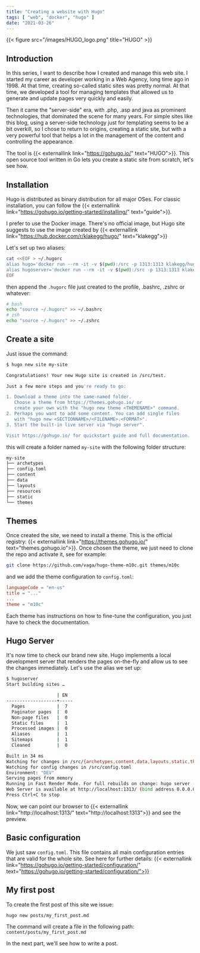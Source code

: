 ```yaml
---
title: "Creating a website with Hugo"
tags: [ "web", "docker", "hugo" ]
date: "2021-03-26"
---
```

{{< figure src="/images/HUGO_logo.png" title="HUGO" >}}
## Introduction
In this series, I want to describe how I created and manage this web site. I started my career as developer working in a Web Agency, long time ago in 1998. At that time, creating so-called static sites was pretty normal. At that time, we developed a tool for managing templates that allowed us to generate and update pages very quickly and easily.

Then it came the "server-side" era, with .php, .asp and java as prominent technologies, that dominated the scene for many years. For simple sites like this blog, using a server-side technology just for templating seems to be a bit overkill, so I chose to return to origins, creating a static site, but with a very powerful tool that helps a lot in the management of the content and controlling the appearance.

The tool is {{< externallink link="https://gohugo.io/" text="HUGO">}}. This open source tool written in Go lets you create a static site from scratch, let's see how.

## Installation

Hugo is distributed as binary distribution for all major OSes. For classic installation, you can follow the {{< externallink link="https://gohugo.io/getting-started/installing/" text="guide">}}.

I prefer to use the Docker image. There's no official image, but Hugo site suggests to use the image created by {{< externallink link="https://hub.docker.com/r/klakegg/hugo/" text="klakegg">}}

Let's set up two aliases:
```bash
cat <<EOF > ~/.hugorc
alias hugo='docker run --rm -it -v $(pwd):/src -p 1313:1313 klakegg/hugo'
alias hugoserver='docker run --rm -it -v $(pwd):/src -p 1313:1313 klakegg/hugo server -D --bind 0.0.0.0'
EOF
```
then append the ```.hugorc``` file just created to the profile, .bashrc, .zshrc or whatever:
```bash
# bash
echo "source ~/.hugorc" >> ~/.bashrc
# zsh
echo "source ~/.hugorc" >> ~/.zshrc
```

## Create a site
Just issue the command:
```bash
$ hugo new site my-site

Congratulations! Your new Hugo site is created in /src/test.

Just a few more steps and you're ready to go:

1. Download a theme into the same-named folder.
   Choose a theme from https://themes.gohugo.io/ or
   create your own with the "hugo new theme <THEMENAME>" command.
2. Perhaps you want to add some content. You can add single files
   with "hugo new <SECTIONNAME>/<FILENAME>.<FORMAT>".
3. Start the built-in live server via "hugo server".

Visit https://gohugo.io/ for quickstart guide and full documentation.
```
this will create a folder named ```my-site``` with the following folder structure:
```bash
my-site
├── archetypes
├── config.toml
├── content
├── data
├── layouts
├── resources
├── static
└── themes
```

## Themes
Once created the site, we need to install a theme. This is the official registry: {{< externallink link="https://themes.gohugo.io/" text="themes.gohugo.io">}}. Once chosen the theme, we just need to clone the repo and activate it, see for example:
```bash
git clone https://github.com/vaga/hugo-theme-m10c.git themes/m10c
```
and we add the theme configuration to ```config.toml```:
```toml
languageCode = "en-us"
title = "..."
...
theme = "m10c"
```
Each theme has instructions on how to fine-tune the configuration, you just have to check the documentation.

## Hugo Server
It's now time to check our brand new site. Hugo implements a local development server that renders the pages on-the-fly and allow us to see the changes immediately.
Let's use the alias we set up:
```bash
$ hugoserver
Start building sites …

                   | EN
-------------------+-----
  Pages            |  7
  Paginator pages  |  0
  Non-page files   |  0
  Static files     |  1
  Processed images |  0
  Aliases          |  1
  Sitemaps         |  1
  Cleaned          |  0

Built in 34 ms
Watching for changes in /src/{archetypes,content,data,layouts,static,themes}
Watching for config changes in /src/config.toml
Environment: "DEV"
Serving pages from memory
Running in Fast Render Mode. For full rebuilds on change: hugo server --disableFastRender
Web Server is available at http://localhost:1313/ (bind address 0.0.0.0)
Press Ctrl+C to stop
```
Now, we can point our browser to {{< externallink link="http://localhost:1313/" text="http://localhost:1313">}} and see the preview.

## Basic configuration
We just saw ```config.toml```. This file contains all main configuration entries that are valid for the whole site. See here for further details: {{< externallink link="https://gohugo.io/getting-started/configuration/" text="https://gohugo.io/getting-started/configuration/">}}

## My first post
To create the first post of this site we issue:
```bash
hugo new posts/my_first_post.md
```
The command will create a file in the following path: ```content/posts/my_first_post.md```

In the next part, we'll see how to write a post.